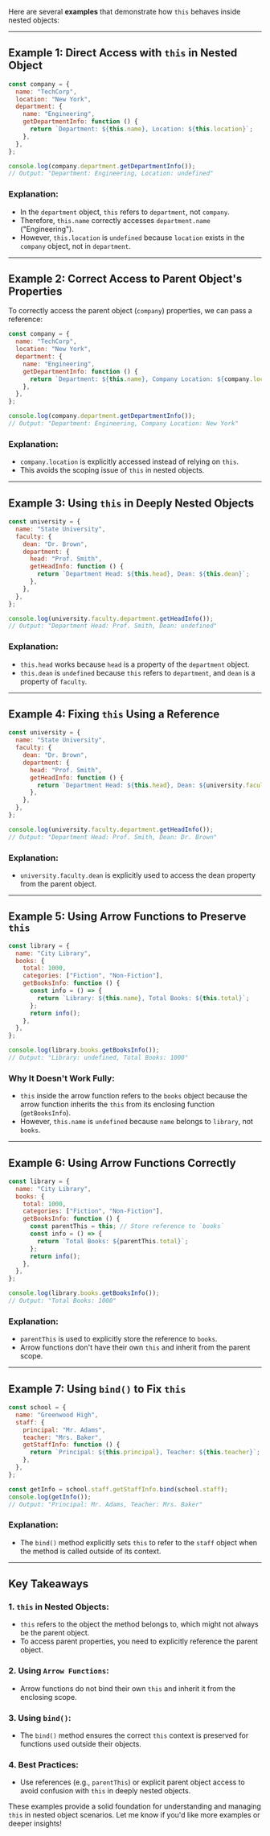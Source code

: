 Here are several **examples** that demonstrate how `this` behaves inside nested objects:
***

## Example 1: Direct Access with `this` in Nested Object

```js
const company = {
  name: "TechCorp",
  location: "New York",
  department: {
    name: "Engineering",
    getDepartmentInfo: function () {
      return `Department: ${this.name}, Location: ${this.location}`;
    },
  },
};

console.log(company.department.getDepartmentInfo());
// Output: "Department: Engineering, Location: undefined"
```

### Explanation:
- In the `department` object, `this` refers to `department`, not `company`.
- Therefore, `this.name` correctly accesses `department.name` ("Engineering").
- However, `this.location` is `undefined` because `location` exists in the `company` object, not in `department`.
***

## Example 2: Correct Access to Parent Object's Properties

To correctly access the parent object (`company`) properties, we can pass a reference:

```js
const company = {
  name: "TechCorp",
  location: "New York",
  department: {
    name: "Engineering",
    getDepartmentInfo: function () {
      return `Department: ${this.name}, Company Location: ${company.location}`;
    },
  },
};

console.log(company.department.getDepartmentInfo());
// Output: "Department: Engineering, Company Location: New York"
```

### Explanation:
- `company.location` is explicitly accessed instead of relying on `this`.
- This avoids the scoping issue of `this` in nested objects.
***

## Example 3: Using `this` in Deeply Nested Objects

```js
const university = {
  name: "State University",
  faculty: {
    dean: "Dr. Brown",
    department: {
      head: "Prof. Smith",
      getHeadInfo: function () {
        return `Department Head: ${this.head}, Dean: ${this.dean}`;
      },
    },
  },
};

console.log(university.faculty.department.getHeadInfo());
// Output: "Department Head: Prof. Smith, Dean: undefined"
```

### Explanation:
- `this.head` works because `head` is a property of the `department` object.
- `this.dean` is `undefined` because `this` refers to `department`, and `dean` is a property of `faculty`.
***

## Example 4: Fixing `this` Using a Reference

```js
const university = {
  name: "State University",
  faculty: {
    dean: "Dr. Brown",
    department: {
      head: "Prof. Smith",
      getHeadInfo: function () {
        return `Department Head: ${this.head}, Dean: ${university.faculty.dean}`;
      },
    },
  },
};

console.log(university.faculty.department.getHeadInfo());
// Output: "Department Head: Prof. Smith, Dean: Dr. Brown"
```

### Explanation:
- `university.faculty.dean` is explicitly used to access the dean property from the parent object.
***

## Example 5: Using Arrow Functions to Preserve `this`

```js
const library = {
  name: "City Library",
  books: {
    total: 1000,
    categories: ["Fiction", "Non-Fiction"],
    getBooksInfo: function () {
      const info = () => {
        return `Library: ${this.name}, Total Books: ${this.total}`;
      };
      return info();
    },
  },
};

console.log(library.books.getBooksInfo());
// Output: "Library: undefined, Total Books: 1000"
```

### Why It Doesn't Work Fully:
- `this` inside the arrow function refers to the `books` object because the arrow function inherits the `this` from its enclosing function (`getBooksInfo`).
- However, `this.name` is `undefined` because `name` belongs to `library`, not `books`.
***

## Example 6: Using Arrow Functions Correctly

```js
const library = {
  name: "City Library",
  books: {
    total: 1000,
    categories: ["Fiction", "Non-Fiction"],
    getBooksInfo: function () {
      const parentThis = this; // Store reference to `books`
      const info = () => {
        return `Total Books: ${parentThis.total}`;
      };
      return info();
    },
  },
};

console.log(library.books.getBooksInfo());
// Output: "Total Books: 1000"
```

### Explanation:
- `parentThis` is used to explicitly store the reference to `books`.
- Arrow functions don't have their own `this` and inherit from the parent scope.
***

## Example 7: Using `bind()` to Fix `this`

```js
const school = {
  name: "Greenwood High",
  staff: {
    principal: "Mr. Adams",
    teacher: "Mrs. Baker",
    getStaffInfo: function () {
      return `Principal: ${this.principal}, Teacher: ${this.teacher}`;
    },
  },
};

const getInfo = school.staff.getStaffInfo.bind(school.staff);
console.log(getInfo());
// Output: "Principal: Mr. Adams, Teacher: Mrs. Baker"
```

### Explanation:
- The `bind()` method explicitly sets `this` to refer to the `staff` object when the method is called outside of its context.
***

## Key Takeaways

### 1. `this` in Nested Objects:
-  `this` refers to the object the method belongs to, which might not always be the parent object.
- To access parent properties, you need to explicitly reference the parent object.

### 2. Using `Arrow Functions`:
- Arrow functions do not bind their own `this` and inherit it from the enclosing scope.

### 3. Using `bind()`:
- The `bind()` method ensures the correct `this` context is preserved for functions used outside their objects.

### 4. Best Practices:
- Use references (e.g., `parentThis`) or explicit parent object access to avoid confusion with `this` in deeply nested objects.

These examples provide a solid foundation for understanding and managing `this` in nested object scenarios. Let me know if you'd like more examples or deeper insights!
